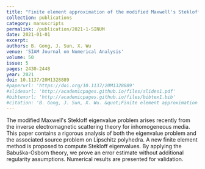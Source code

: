 ```yaml
---
title: "Finite element approximation of the modified Maxwell's Stekloff eigenvalues"
collection: publications
category: manuscripts
permalink: /publication/2021-1-SINUM
date: 2021-01-01
excerpt:
authors: B. Gong, J. Sun, X. Wu
venue: 'SIAM Journal on Numerical Analysis'
volume: 50
issue: 5
pages: 2430-2448
year: 2021
doi: 10.1137/20M1328889
#paperurl: 'https://doi.org/10.1137/20M1328889'
#slidesurl: 'http://academicpages.github.io/files/slides1.pdf'
#bibtexurl: 'http://academicpages.github.io/files/bibtex1.bib'
#citation: 'B. Gong, J. Sun, X. Wu. &quot;Finite element approximation of the modified Maxwell''s Stekloff eigenvalues.&quot; <i>SIAM Journal on Numerical Analysis</i>. 50(5), 2430-2448, 2021. https://doi.org/10.1137/20M1328889'
---
```


The modified Maxwell's Stekloff eigenvalue problem arises recently from the inverse electromagnetic scattering theory for inhomogeneous media. This paper contains a rigorous analysis of both the eigenvalue problem and the associated source problem on Lipschitz polyhedra. A new finite element method is proposed to compute Stekloff eigenvalues. By applying the Babuška-Osborn theory, we prove an error estimate without additional regularity assumptions. Numerical results are presented for validation.
